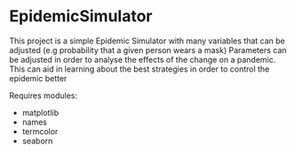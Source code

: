 # EpidemicSimulator
This project is a simple Epidemic Simulator with many variables that can be adjusted (e.g probability that a given person wears a mask)
Parameters can be adjusted in order to analyse the effects of the change on a pandemic. This can aid in learning about the best strategies in order to control the epidemic better

Requires modules:
- matplotlib
- names
- termcolor
- seaborn
  
  
